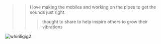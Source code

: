 >> I love making the mobiles and working on the pipes to get the sounds just right.
>>> thought to share to help inspire others to grow their vibrations 

![whiriligig2](https://user-images.githubusercontent.com/59778456/194327897-abec579b-0dbf-4f32-84b2-cadcc975a466.JPG)
